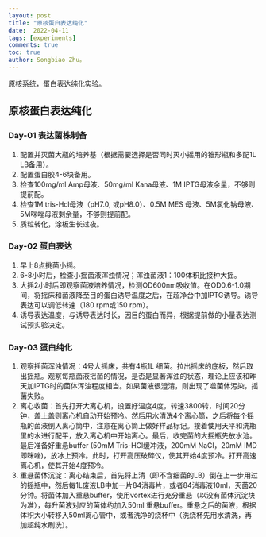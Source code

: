```yaml
---
layout: post
title: "原核蛋白表达纯化"
date:  2022-04-11
tags: [experiments]
comments: true
toc: true
author: Songbiao Zhu。
---
```


原核系统，蛋白表达纯化实验。



<!-- more -->

## 原核蛋白表达纯化
### Day-01 表达菌株制备

1. 配置并灭菌大瓶的培养基（根据需要选择是否同时灭小摇用的锥形瓶和多配1L LB备用）。
2. 配置蛋白胶4-6块备用。
3. 检查100mg/ml Amp母液、50mg/ml Kana母液、1M IPTG母液余量，不够则提前配。
4. 检查1M tris-Hcl母液（pH7.0, 或pH8.0）、0.5M MES 母液、5M氯化钠母液、5M咪唑母液剩余量，不够则提前配。
5. 质粒转化，涂板生长过夜。

### Day-02 蛋白表达

1. 早上8点挑菌小摇。
2. 6-8小时后，检查小摇菌液浑浊情况；浑浊菌液1：100体积比接种大摇。
3. 大摇2小时后即观察菌液培养情况，检测OD600nm吸收值。在OD0.6-1.0期间，将摇床和菌液降至目的蛋白诱导温度之后，在超净台中加IPTG诱导。诱导表达可以调低转速（180 rpm或150 rpm）。
4. 诱导表达温度，与诱导表达时长，因目的蛋白而异，根据提前做的小量表达测试预实验决定。

### Day-03 蛋白纯化

1. 观察摇菌浑浊情况：4号大摇床，共有4瓶1L 细菌。拉出摇床的底板，然后取出摇瓶。观察每瓶菌液摇菌的情况，是否是显著浑浊的状态，理论上应该和昨天加IPTG时的菌体浑浊程度相当。如果菌液很澄清，则出现了噬菌体污染，摇菌失败。
2. 离心收菌：首先打开大离心机，设置好温度4度，转速3800转，时间20分钟，盖上盖则离心机自动开始预冷。然后用水清洗4个离心筒，之后将每个摇瓶的菌液倒入离心筒中，注意在离心筒上做好样品标记。接着使用天平和洗瓶里的水进行配平，放入离心机中开始离心。最后，收完菌的大摇瓶先放水池。最后准备好重悬buffer (50mM Tris-HCl缓冲液，200mM NaCl，20mM IMD即咪唑)，放冰上预冷。此时，打开高压破碎仪，使其开始4度预冷。打开高速离心机，使其开始4度预冷。
3. 重悬菌体沉淀：离心结束后，首先将上清（即不含细菌的LB）倒在上一步用过的摇瓶中，然后每1L废液LB中加一片84消毒片，或者84消毒液10ml，灭菌20分钟。将菌体加入重悬buffer，使用vortex进行充分重悬（以没有菌体沉淀块为准），每升菌液对应的菌体约加入50ml 重悬buffer。重悬之后的菌液，根据体积大小转移入50ml离心管中，或者洗净的烧杯中（洗烧杯先用水清洗，再加超纯水刷洗）。